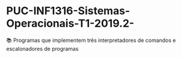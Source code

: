 # PUC-INF1316-Sistemas-Operacionais-T1-2019.2-
:books: Programas que implementem três interpretadores de comandos e escalonadores de programas
